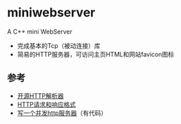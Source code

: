 # miniwebserver
A C++ mini WebServer
- 完成基本的Tcp（被动连接）库
- 简易的HTTP服务器，可访问主页HTML和网站favicon图标

## 参考

- [开源HTTP解析器](https://www.cnblogs.com/arnoldlu/p/6497837.html)
- [HTTP请求和响应格式](https://www.cnblogs.com/yaozhongxiao/archive/2013/03/02/2940252.html)
- [写一个并发http服务器](https://zhuanlan.zhihu.com/p/23336565)（有代码）
